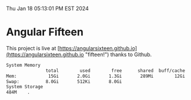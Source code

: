 Thu Jan 18 05:13:01 PM EST 2024

# Angular Fifteen


This project is live at [https://angularsixteen.github.io](https://angularsixteen.github.io "fifteen!") thanks to Github.

```bash
System Memory
               total        used        free      shared  buff/cache   available
Mem:            15Gi       2.0Gi       1.3Gi       289Mi        12Gi        13Gi
Swap:          8.0Gi       512Ki       8.0Gi
System Storage
484M	.
```
